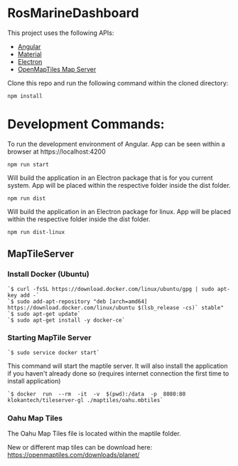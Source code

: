 # RosMarineDashboard

This project uses the following APIs:

+ [Angular](https://angular.io/)
+ [Material](https://material.angular.io/)
+ [Electron](https://electronjs.org/)
+ [OpenMapTiles Map Server](https://openmaptiles.com/server/#install)


Clone this repo and run the following command within the cloned directory:

```
npm install
```

# Development Commands:

To run the development environment of Angular. 
App can be seen within a browser at https://localhost:4200
```
npm run start
```

Will build the application in an Electron package that is for you current system. App will be placed within the respective folder inside the dist folder.
```
npm run dist
```

Will build the application in an Electron package for linux. App will be placed within the respective folder inside the dist folder.
```
npm run dist-linux
```

## MapTileServer
### Install Docker (Ubuntu)

    `$ curl -fsSL https://download.docker.com/linux/ubuntu/gpg | sudo apt-key add -`
    `$ sudo add-apt-repository "deb [arch=amd64] https://download.docker.com/linux/ubuntu $(lsb_release -cs)` stable"
    `$ sudo apt-get update`
    `$ sudo apt-get install -y docker-ce`
    
### Starting MapTile Server

    `$ sudo service docker start`

This command will start the maptile server. It will also install the application if you haven't already done so (requires internet connection the first time to install application)
 
    `$ docker  run  --rm  -it  -v  $(pwd):/data  -p  8080:80  klokantech/tileserver-gl ./maptiles/oahu.mbtiles`

### Oahu Map Tiles

The Oahu Map Tiles file is located within the maptile folder.

New or different map tiles can be download here: https://openmaptiles.com/downloads/planet/
